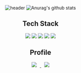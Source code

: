 <div align=center>
    
![header](https://capsule-render.vercel.app/api?type=waving&color=timeGradient&text=%20LeeMinJae%20%20&height=200&fontSize=120&fontColor=ffffff) 
![Anurag's github stats](https://github-readme-stats.vercel.app/api?username=LeeMinJae-dev&show_icons=true&theme=vue ) 




## <div align=center> Tech Stack

<p align="center">
    <img src="https://img.shields.io/badge/Java-007396?style=flat-square&logo=Java&logoColor=white"/>
    <img src="https://img.shields.io/badge/Python-3766AB?style=flat-square&logo=Python&logoColor=white"/>
    <img src="https://img.shields.io/badge/C-7fc638?style=flat-square&logo=C&logoColor=white"/>
    <img src="https://img.shields.io/badge/Swift-f55354?style=flat-square&logo=Swift&logoColor=white"/>
    <img src="https://img.shields.io/badge/Git-F05032?style=flat-square&logo=Git&logoColor=white"/>

## <div align=center> Profile

<p align="center">   
    <a href="https://learnote-dev.com/"> <img src="http://img.shields.io/badge/-Tech%20Blog-black?style=flat&logo=github&link=https://learnote-dev.com/" style="height : auto; margin-left : 10px; margin-right : 10px;"/> </a> <a href="https://instagram.com/mj_lee_97/"> <img src="http://img.shields.io/badge/-Instagram-purple?style=flat&logo=Instagram&link=https://instagram.com/mj_lee_97/" style="height : auto; margin-left : 10px; margin-right : 10px;"/>

</div>

<!---
LeeMinJae-dev/LeeMinJae-dev is a ✨ special ✨ repository because its `README.md` (this file) appears on your GitHub profile.
You can click the Preview link to take a look at your changes.
--->
